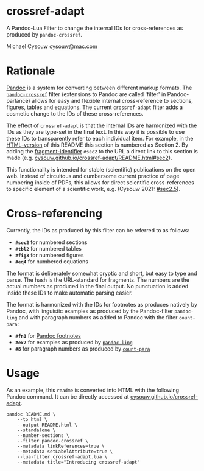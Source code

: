 # crossref-adapt

A Pandoc-Lua Filter to change the internal IDs for cross-references as produced by `pandoc-crossref`.

Michael Cysouw <cysouw@mac.com>

# Rationale

[Pandoc](https:pandoc.org) is a system for converting between different markup formats. The [`pandoc-crossref`](https://github.com/lierdakil/pandoc-crossref) filter (extensions to Pandoc are called 'filter' in Pandoc-parlance) allows for easy and flexible internal cross-reference to sections, figures, tables and equations. The current `crossref-adapt` filter adds a cosmetic change to the IDs of these cross-references.

The effect of `crossref-adapt` is that the internal IDs are harmonized with the IDs as they are type-set in the final text. In this way it is possible to use these IDs to transparently refer to each individual item. For example, in the [HTML-version](https://cysouw.github.io/crossref-adapt/README.html) of this README this section is numbered as Section 2. By adding the [fragment-identifier](https://en.wikipedia.org/wiki/URI_fragment) `#sec2` to the URL a direct link to this section is made (e.g. [cysouw.github.io/crossref-adapt/README.html#sec2](https://cysouw.github.io/crossref-adapt/README.html#sec2)).

This functionality is intended for stable (scientific) publications on the open web. Instead of circuitous and cumbersome current practice of page numbering inside of PDFs, this allows for direct scientific cross-references to specific element of a scientific work, e.g. (Cysouw 2021: [#sec2.5](https://cysouw.github.io/diathesis/fulltext.html#sec2.5)). 

# Cross-referencing

Currently, the IDs as produced by this filter can be referred to as follows:

- **`#sec2`** for numbered sections
- **`#tbl2`** for numbered tables
- **`#fig3`** for numbered figures
- **`#eq4`** for numbered equations

The format is deliberately somewhat cryptic and short, but easy to type and parse. The hash is the URL-standard for fragments. The numbers are the actual numbers as produced in the final output. No punctuation is added inside these IDs to make automatic parsing easier.

The format is harmonized with the IDs for footnotes as produces natively by Pandoc, with linguistic examples as produced by the Pandoc-filter `pandoc-ling` and with paragraph numbers as added to Pandoc with the filter `count-para`:

- **`#fn3`** for [Pandoc footnotes](https://pandoc.org/MANUAL.html#footnotes)
- **`#ex7`** for examples as produced by [`pandoc-ling`](https://github.com/cysouw/pandoc-ling)
- **`#8`** for paragraph numbers as produced by [`count-para`](https://github.com/cysouw/count-para)

# Usage

As an example, this `readme` is converted into HTML with the following Pandoc command. It can be directly accessed at [cysouw.github.io/crossref-adapt](https://cysouw.github.io/crossref-adapt/readme.html).

```
pandoc README.md \
    --to html \
    --output README.html \
    --standalone \
    --number-sections \
    --filter pandoc-crossref \
    --metadata linkReferences=true \
    --metadata setLabelAttribute=true \
    --lua-filter crossref-adapt.lua \
    --metadata title="Introducing crossref-adapt"
```

